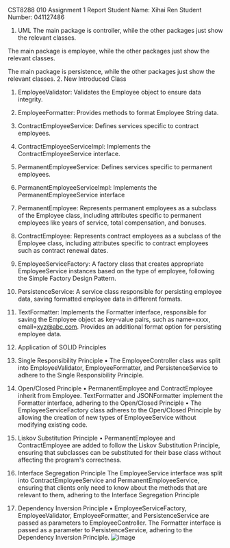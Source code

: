 
CST8288 010 Assignment 1 Report
Student Name: Xihai Ren
Student Number: 041127486
1.	UML 
The main package is controller, while the other packages just show the relevant classes.
 
The main package is employee, while the other packages just show the relevant classes.
 
The main package is persistence, while the other packages just show the relevant classes. 
2.	New Introduced Class
1.	EmployeeValidator: Validates the Employee object to ensure data integrity.
2.	EmployeeFormatter: Provides methods to format Employee String data.
3.	ContractEmployeeService: Defines services specific to contract employees.
4.	ContractEmployeeServiceImpl: Implements the ContractEmployeeService interface.
5.	PermanentEmployeeService: Defines services specific to permanent employees.
6.	PermanentEmployeeServiceImpl: Implements the PermanentEmployeeService interface
7.	PermanentEmployee: Represents permanent employees as a subclass of the Employee class, including attributes specific to permanent employees like years of service, total compensation, and bonuses.
8.	ContractEmployee: Represents contract employees as a subclass of the Employee class, including attributes specific to contract employees such as contract renewal dates.
9.	EmployeeServiceFactory: A factory class that creates appropriate EmployeeService instances based on the type of employee, following the Simple Factory Design Pattern.
10.	PersistenceService: A service class responsible for persisting employee data, saving formatted employee data in different formats.
11.	TextFormatter: Implements the Formatter interface, responsible for saving the Employee object as key-value pairs, such as name=xxxx, email=xyz@abc.com. Provides an additional format option for persisting employee data.
3.	 Application of SOLID Principles
1.	Single Responsibility Principle 
•	The EmployeeController class was split into EmployeeValidator, EmployeeFormatter, and PersistenceService to adhere to the Single Responsibility Principle.
2.	Open/Closed Principle 
•	PermanentEmployee and ContractEmployee inherit from Employee. TextFormatter and JSONFormatter implement the Formatter interface, adhering to the Open/Closed Principle
•	The EmployeeServiceFactory class adheres to the Open/Closed Principle by allowing the creation of new types of EmployeeService without modifying existing code.
3.	Liskov Substitution Principle 
•	PermanentEmployee and ContractEmployee are added to follow the Liskov Substitution Principle, ensuring that subclasses can be substituted for their base class without affecting the program's correctness.

4.	Interface Segregation Principle 
The EmployeeService interface was split into ContractEmployeeService and PermanentEmployeeService, ensuring that clients only need to know about the methods that are relevant to them, adhering to the Interface Segregation Principle 

5.	Dependency Inversion Principle 
•	EmployeeServiceFactory, EmployeeValidator, EmployeeFormatter, and PersistenceService are passed as parameters to EmployeeController. The Formatter interface is passed as a parameter to PersistenceService, adhering to the Dependency Inversion Principle.
![image](https://github.com/RyanRen2023/s3ooplabs/assets/148353217/8aa30e36-4b73-4252-a659-63cd35e494a4)

